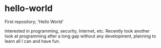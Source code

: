 # hello-world
First repository; 'Hello World'

Interested in programming, security, Internet, etc. Recently took another look at programming after a long gap without any development, planning to learn all I can and have fun.
